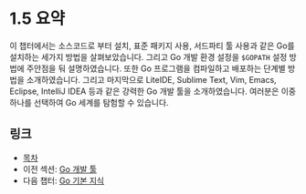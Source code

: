 # 1.5 요약

이 챕터에서는 소스코드로 부터 설치, 표준 패키지 사용, 서드파티 툴 사용과 같은 Go를 설치하는 세가지 방법을 살펴보았습니다. 그리고 Go 개발 환경 설정을 `$GOPATH` 설정 방법에 주안점을 둬 설명하였습니다. 또한 Go 프로그램을 컴파일하고 배포하는 단계별 방법을 소개하였습니다. 그리고 마지막으로 LiteIDE, Sublime Text, Vim, Emacs, Eclipse, IntelliJ IDEA 등과 같은 강력한 Go 개발 툴을 소개하였습니다. 여러분은 이중 하나를 선택하여 Go 세계를 탐험할 수 있습니다.

## 링크

- [목차](preface.md)
- 이전 섹션: [Go 개발 툴](01.4.md)
- 다음 챕터: [Go 기본 지식](02.0.md)
